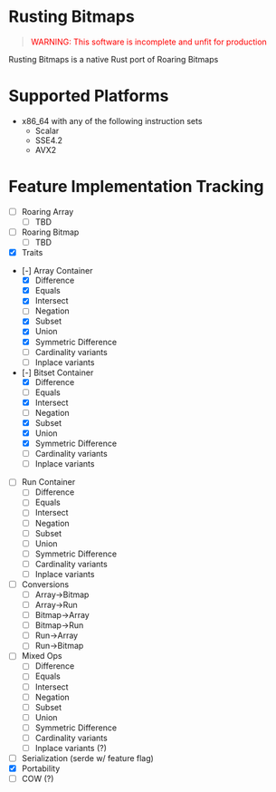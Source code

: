 # Rusting Bitmaps

><span style="color:red">WARNING: This software is incomplete and unfit for production</span>

Rusting Bitmaps is a native Rust port of Roaring Bitmaps

# Supported Platforms
 - x86_64 with any of the following instruction sets
   - Scalar
   - SSE4.2
   - AVX2

# Feature Implementation Tracking
 - [ ] Roaring Array
    - [ ] TBD
 - [ ] Roaring Bitmap
    - [ ] TBD
 - [x] Traits
 - [-] Array Container
    - [x] Difference
    - [x] Equals
    - [x] Intersect
    - [ ] Negation
    - [x] Subset
    - [x] Union
    - [x] Symmetric Difference
    - [ ] Cardinality variants
    - [ ] Inplace variants
 - [-] Bitset Container
    - [x] Difference
    - [ ] Equals
    - [x] Intersect
    - [ ] Negation
    - [x] Subset
    - [x] Union
    - [x] Symmetric Difference
    - [ ] Cardinality variants
    - [ ] Inplace variants
 - [ ] Run Container
    - [ ] Difference
    - [ ] Equals
    - [ ] Intersect
    - [ ] Negation
    - [ ] Subset
    - [ ] Union
    - [ ] Symmetric Difference
    - [ ] Cardinality variants
    - [ ] Inplace variants
 - [ ] Conversions
    - [ ] Array->Bitmap
    - [ ] Array->Run
    - [ ] Bitmap->Array
    - [ ] Bitmap->Run
    - [ ] Run->Array
    - [ ] Run->Bitmap
 - [ ] Mixed Ops
    - [ ] Difference
    - [ ] Equals
    - [ ] Intersect
    - [ ] Negation
    - [ ] Subset
    - [ ] Union
    - [ ] Symmetric Difference
    - [ ] Cardinality variants
    - [ ] Inplace variants (?)
 - [ ] Serialization (serde w/ feature flag)
 - [x] Portability
 - [ ] COW (?)